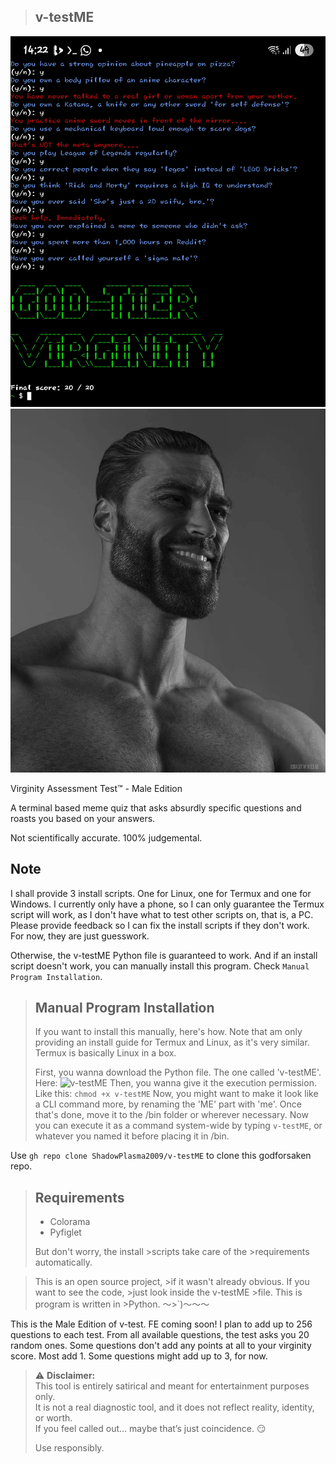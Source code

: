 >## v-testME

![v-testME](Screenshot_20250802_142255_Termux.jpg)
![v-testME](giga%20chad.jpeg)

Virginity Assessment Test™ - Male Edition

A terminal based meme quiz that asks
absurdly specific questions and roasts
you based on your answers.

Not scientifically accurate. 100% judgemental.

## Note
I shall provide 3 install scripts. One for Linux, one for Termux and one for Windows. I currently only have a phone, so I can only guarantee the Termux script will work, as I don't have what to test other scripts on, that is, a PC. Please provide feedback so I can fix the install scripts if they don't work. For now, they are just guesswork.

Otherwise, the v-testME Python file is guaranteed to work. And if an install script doesn't work, you can manually install this program. Check `Manual Program Installation`.

> ## Manual Program Installation
> If you want to install this manually, here's how. Note that am only providing an install guide for Termux and Linux, as it's very similar. Termux is basically Linux in a box.
>
> First, you wanna download the Python file. The one called 'v-testME'.
> Here: ![v-testME](v-testME)
> Then, you wanna give it the execution permission.
> Like this: `chmod +x v-testME`
> Now, you might want to make it look like a CLI command more, by renaming the 'ME' part with 'me'.
> Once that's done, move it to the /bin folder or wherever necessary. Now you can execute it as a command system-wide by typing `v-testME`, or whatever you named it before placing it in /bin.

Use `gh repo clone ShadowPlasma2009/v-testME` to clone this godforsaken repo.

> ## Requirements
> - Colorama
> - Pyfiglet
>
>But don't worry, the install >scripts take care of the >requirements
>automatically.

>This is an open source project, >if it wasn't already obvious.
>If you want to see the code, >just look inside the v-testME >file.
>This is program is written in >Python. ～⁠>⁠`⁠)⁠～⁠～⁠～

This is the Male Edition of v-test.
FE coming soon! I plan to add
up to 256 questions to each test.
From all available questions, the test asks you 20 random ones.
Some questions don't add any points at all to your virginity score. Most add 1.
Some questions might add up to 3, for now.

> ⚠️ **Disclaimer:**  
> This tool is entirely satirical and meant for entertainment purposes only.  
> It is not a real diagnostic tool, and it does not reflect reality, identity, or worth.  
> If you feel called out... maybe that’s just coincidence. 😏  
>  
> Use responsibly.
